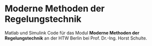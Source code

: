 # Moderne Methoden der Regelungstechnik
Matlab und Simulink Code für das Modul **Moderne Methoden der Regelungstechnik** an der HTW Berlin bei Prof. Dr.-Ing. Horst Schulte.
